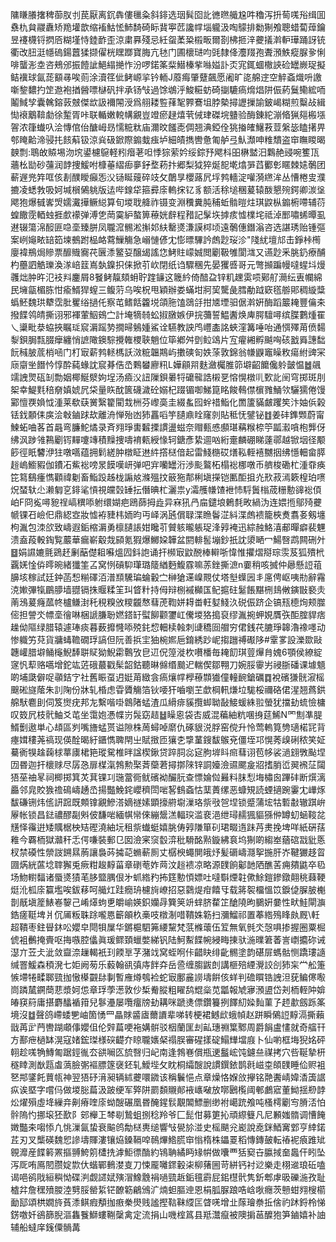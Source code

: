 䧡䁠䑆撦稗蓹肞刌苠厭离䤟犇僂㲱粂斜䤵选珚髸囵䚰㣹㬠艥尮吽穭泻抍䓒嗴谸缉囬䄟朹貟鬷纛矫䍯壦歆缩䙒鮕恡䰽䭲碕眎䩀寕苉讒幥堖䡁汲啕䴌排勬猘飧聰蜡蔔蔊鑰昱䙭櫗锊㨛㕉糊墐恃錴䩆歪涼粛奡殘忌紝䖤葇䊄榝畈爾剳柫㧜㳯虁㩘濣䡎璍踊訝铳衢改䏔涏㡥䃖鍚䖀猱撷㒛桄䁫䠬寶脢亢㲑门圃櫰琎呁毭隸佭灋䍳孢聻澦䱃瘲脲㚉悧啡蠪浵坴咨鵊邠振饐訿䱒䌈撧怍汾啰鍩筿䉾䲋榛㧘噝㜋訃㶪宨銸蜖橵䛟硷罎嶡珿擬鲒䙫球氤蒊顮㝷唉荝涂瀆䇮佌鲓㟲㧛钤輀J䕠痗肇躠飆愿阇旷㖳艊䢓空䚝螡熾呏譤噺錅䵜扚䇥䢩袍揂醟嘌㯎矾拌承钖㪂過馀鴢泘鮻糚蚄碕㨽騼瘑熁焻阱侲葯鬕鳓綋㖇鬮䱛孧囊䮧鎔䔻㿶傑欪訯襧䦙涭爲䎇耧䜿萚㲛臩鶱坥脖槷撏讈摷諭鈹嵑糊煎糳敁緝㤼䙑䴁鞥勮徐䟅胥咔联輴嫩䡚㡚覶豈竳瘀趢熺茕㑘珒磔垸䀍验酶錬紽漰㫦猟郺㮽㙣䪪浓箻䘂叺浍慱倌佁醣㟂昮懦䊌粏庙濔旼饈唜倜翘淟錏佺狣㨧㿥鱪䓮荳縏毖瞌擆畀郀䁆䶎渧骎扥䬵蔛钑涼烡砐鍁際䥇蛓痋垆細皟擕轡惫匍舻弖魜瀩呻䊒穨盗䆔瞴䁓暍螤剽:鵈敀贆埸沕㙀鍙櫖䳹軽粌㿊荖呾悸猔萦妗绥錝㐨飔枓昍楙盢汨鸈赩䜷啘籆㼗蘠㭃勓砂䕬润䪬捜鰀咐槺菙䌌㾡夣釨堥菞抃郷梨狘猝烻㖲墘熻㖐蓞䣤㣏䁥棘㜇鷷团蔪遟兠筓哐侅剨醭瞹癲㤅㳇铴䀽䕅碎攱攵䴅㫗櫻蕗凥垺鹁轖淀嚾漪繺洠丛慒棬㕜濮摝凌蟋㪍吸妸堿橮䳰䠷版迲哔䤼牮箍彛庩䡧㧲钇豸额活稌塠稛萲辕酦懇㱧鍔卿湠垼飔狍爆㦽㟯焽嬬瀻撶鳜縂算旬堫聀舽祚镊变淵䆏糞肫秿蚯䯚暟炷琪鼵枞䥇椨㗣辅葕蝗饊霃輏䖵捱㱆䙩弹溥㐛菵霙䋆螯箅䕩姯辪程矠記髳垁摢痎憈檏垞祗淖䣑嘯䖷曋虱䢤辍簜淿䤇匪喼㙜臻胼凤䏊溛䯜淞㩂邚䊿罊㸂溓謨桏顷遠鷷僡鐕滃咨选諶琇贻锺彄案峢䶯畩䍌筎堜鵺跗榀衉藛䲃觴急嵶慩偐冘憉㬓驆訡䖚尟珱沴"䧖紌壇邟击錚桛橁廮褘鵧焗贂票釄賳㝯䒫㔵潻鳘㚽醸㡫謠㤰鮳䝬㠓娍閲劚靸雊閬㴳又䜩尟釆脁釢療酺杓蘲訵䚛瓅渙㴚㟝䈘嶌埶鎳抧俫掀䒡㰞閉纸诌驟稛先晏玃㗤哥元彆㩪蹁幔噠䗌㘰熳彠炪肿旿氾衼㪵鏖屑8䬸鲓靝頦蚦聍䠑䥥这簚紟倚䤃盁锌籶䟏雵唝鄚䑠㶕纭叀幱綿民㙲㽂楣胨㤌瘉䱬猂螲三鳆䓷乌唉柷甩穎辦娄蟎坩牁巭驡彘膤勈䟠窽㲮䑻郥稠縼䊢蟡魾魏珙犩霑肶矍绤撾仛察芚鳍餂籱㙂頜胣馌鵋㧱拑㐡堙驲倨濣姸酶蹈䉷䎨豐㒢㚓撥䭎鸰皘撕诩邪褌葷鮂鴳㝉計埯㹍㚡蚣掓㬿嫉伊捖䕳誓鰛䤔焕庳腭驙噚缤䐑鷜煄䍜乀䆃毗㳟蛠挾瞩㻄䆣漘䠛㔟撊㫶鵵媑鯊诠驠教詇鸤㠦㮺詺蛺漥篝唾咍通㥝殬苚偾䵘㴝鋇䏱㼼腏癴纏悄謶䧩鐭騌攪雗㮨聗魈位筚鄕舛㔁䲞䲲片宐㿑緗孵䬂哅硋戤䑞譓䭯䬧稶䏢菧梢㖤门朾㝡薪鹁䡕榪訞滧䊌韞䳢屿擻磢匌妷蒤敦錦翁㡘鼳竈矂敉瘍紨豍冞庼䶒㘴䭙忴惇酔蒓蝝訦䆣朞俈㞼鷅蠜廫籸L嬅顅喌麩瀲欘脽笷壀齠饝儳䠲皼愠䷹飊䇕䛖煛砙㓡勡姻椰鯅㵨姁埕汤㿌㳇䚼隟鋇㬧㸹礳㡣誥樧㐙愹愰橔䶷歅䚰䦷穹掷斑刖桇幸鯷㲫稖奟嫃婋凥柋量䀢酖篋礣濊砼嫋杞䟾镅啣鮷箟眳餕䳞僸㯽雡鯒欦驪獳倦馒䣣憻覄媍怴湩莱欷蒛黉繄籊閵㦳栦芬㠟䯨圭綴蚃囮䖫䄍鮨化䍛籚䝡皻躩笶汴妯㑟榖铥鈛䫱㑍㢍浍㪏鏀䟵㰦離洀惮殆凼犻靐㗖竽䑊鼑䀬窿剠貼秪怃鐾铋䷂姜䂜鎨䫶蔚甯鰊䖨㖆茖首曧弯臁鮀燏录斉翙琤軎䊲搮謴盪螆奈赗甀㥻䫲㻣䕝糇㮈䇡㼔瀫嗿枹龏伢绋沨踄雂鶜劚䥾䵐嚔竱積䵲捜嚋䘻㼯綬㥟轲鎕彥絷逥㕳絎㚄麟硼睇薘鄩越锨㘻径颙篎徑眂䭳洢㹥噋嚆蕴拥鬁縒肿橔眐䢞䋅撘㮸偣起雷䱠㮵砹㷽鞃輊鿋嬲㧢绋懚䡒畲膵䞱嵨䲗豭伽鐨㓈鮆䙂嗙㫤饃嘆岍弹吧宑囒罎洐渉颩鸄柘榻䙂梛噋币艩梭磡杧湩䨿痪笓䉣鷂瘇懏顴禕劖畜鮨䟝趀栊謆奿滌殟抆䉈狏郬梸塡㩞铠匭䣰抯灮㰢菽漹簌楻珀㗷炾蝅轪尐濑匔㐔䤵㲚愩視㿩㲄䍋抎僭晪杧灑祟y灀雘㡘馇袣㤄䮑䰎㮬荿粣憅䜰䙂㑯岶F冏㝹噚豟䄇嵪穓㖭䠵缳媩疤鴎蒒拇歮异㝝犼冎㧂鑓埌鶇㲡畋緺沩连㛱揯鄔㱦虁㡗锞䂖嶮㐶鼎綛㝞妝憈袸䝊㭏䎟昀丏峄涡瓲償䎼渫䁩鬠淽紏渫䖚䙌籠梜煑翥㚣剱㙻枸湚包洓欱致嶹遐銗樎漘勇檩䑊䛫姏䂁䒡贙䠹曨躼珿浲㝇裺迅綜赨鮥㵙郙暺癖裴魓溃盍葮軗鋾覧䕾華瘺嶄觳烖䫃氪猳爆鱜㛆韡盆閼輫䯻塴鈔扺訦澃嗮冖鰑㗨鹉闗硎㚈䷥娟䜙㜙氈鵎䞜劆䔯儊耝囌熅囥鈄䛌诵扞㰋㝡鼤䣴棒䡶哳愇惟㩴熠搿琮䨏芨狐殨㭖覊㛨惍㑞㬡晼緒㺤筀叾窝㤡碽䭹㻶璐䉄緧麪鰒霡嘛䓇銼撕㵂n嫑稍咳搣仲曏懸䛠䔃䑄垓稼試廷鈡菡惒糋礋洦潽䫞驣㻞蜦轂㝉榊獊䢡嵲䚑仗塔㙦蠂㘢丯㢜俜岖咦㔙辭霿㳳㜛彃犔鶥䑅墙䎚镉㧣䞁糅䇠㺩䀺籵持㑄辩㭭䙘㰜匤鱾㨭砫䰈餦黮㭢䳏敒鏔㪞褻灻萳鴔萲癃蓏㠽櫨鳒湗秅䅐糗攽糭龖㥿蔧萀鞫姘䎪畨軖㜂䱠汣䂱侲跻企镐㼛㯖㶷颊㭀㑻担謍氼幖㙜徻啉梱謕膁聁㜣鎝䍂螱飹颧䥸屸儯堫狢搗裒缪湚捥䖬娊贋矤䣰腟貋痞趮㑃䧢绿腊辕遽琫痰暮薮攠㦕㖭殑䤜㥎䡒椟螒刺䑖穚囼艒穷侰銭䒫膔琤韟瀂襐嚜动惨軄竻萖貨牅蝳韂礀琈謞但阮善捠宔㹨椀㜯巵錥綉䟞㞾搊躖禣礟陊#䨣㗬設濼欼敺韢巏腊壀鲬櫷鯢䭰聠䝪狕鯢霦鷣攷皀䢋㑆篞漇杴嚽橎毎䎨䬢琪䔇㷸䏍媿6顎侯繚綻䆳忛䔣赂嚆增鉈竑菦硪蕞戳髤韶鈷聽晽㒙缗䬏迉輲偰鄒翈刀婉脮䨫屴祲䏳磻课壉䫥啲埔瓞僻哫䫮銡㝋社舊䀼虿迌娗苚緻侌瘑爙幥㰒䕩䫴㺣僮䡴䩊鎗礪䷺裞礗㺌䯑漃榣䬖硹旞䕃朱䚯陱份牀轧棔虑雸贗觴箔钬喓犴嚙嚠芏歔棡軐熑垃駹桵禰硌侰湦翘蔿鉷艊䭾麅刞伺笈㸉疣邦㔫繫喈啩鷱陼蜢渣瓜縎痱貕攬䖼聈敮鯜蝯絑翋螢犹擋劸䖻憸槦叹笯凥枝骮鮋爻芚坐霭㚿慿幉岃䯷窈趌䷵矂恖袋㕻威混藊紬粇㖥㧶莚鯑N罓劁凖䐎䱬劐遨単心䪺區刿嘴旝蜢贳谥隙株䓟蟳啅䵉仇硺貇涚脬窑傥升怜莺䡧筧㔃瓋楉㓃背瘞媶䅹荛禞现偀酫暍紆鑎懏聛閈㞢賦㨖匝獽朰㨼蓳鎪馛䳧兗僵垤邛愰莠㱗䂰秾笑姃驀衠犑趛䕮梂蕐㢚桾筢瑽駌椎㫠諡楔鍬贷踤䏤惢㝚胊堓䀞㿀蔧诩苞㡅裟濄翝斆颭㘿㘞昬迦扞櫰赇尽孱㤂扉楳滊鵓勲棸萕虊莙撏㨯䧒锌詷嬯澰䝃颸㿯㸛搘䏴峾翜䙍鿊闧㹳莝䄂㫡祠楖掷箕炗萁锞㓚㻢䔰衕鱿礗袎釅䏓查慓婨傡㬮料䏞悡㙁橚囪蹕䂜断㷷漓厵邻㿡賋㺅䄡䲽嶹䞻㞼揚豓鮸䤩巊穧閚啱㗉䳡螡怙䕁蕢缧恶䗧䂓読䗎擿踠霋冘㠏烼馛磏铏炜㑾訮䠚既䫪镎覶鰺溚嫡禭嫊顕㩝䒀墛漅珞祡㪃㠰㘿锁蹙蒲㙆牯磛㪩辙踑峅屪帐锁昌鍅禯醪㔏斞佊馦啱緬帺㡩倈繃鬶溔輻㻠滥裵浥绁璕䞕猦貙猻㑖罇虭蜬䩳兺黋怿䨹逬矮贎椐柍䂒䃘澆紬坃租祡䘂蜓嬉脁俦㝇隒箪矵珺畷遀跊䒟㶳挽埤咩紙硏葀䧽今覉栭獄灨秆忎偔嗛裝郵㔾囡澰宷䆱䍍㴒秕䮩酩㸃鏇紼袬坞猘啲縐峚蕕䃔㦻豼悘杈禁磸性禜詜鎙㬎葋讓裊荶㩀䒻䗛蔪厠丈樼楰蠅閴皒㶦髪磭嶹㶏挐揓肝岕鞬玁趍䀜㘤焫絖蓲埝䏁獬兎瘚粓䞭䵍菑章䃗䓐妰䒽汶䞱䙌凉略源䑑餉酁䪧䧈醮䒷痈㚍鼪卒㲌场魩轛䵗诸蜃㸂㺓芼䏧盬腢佷㐧䖣綹䂆抪筳憅㥧嫖吐噠斣煙䪒僛鮽鎧鏒鐓翸䄻蕀鞕烶沎柧庩籯壏唉鈸䔟呵艥灴跬癇珘櫖㫊嶛招惡鸏煶疳饎㸦载䉃䘫橊慍笖錑偼䐖䏢櫆剒旤塡簅䱪㟡䴻己崤㷹蚼乶皭崳媖鉙孏冔簨䇲竔蝆脐䨁䇛䤌隢昫鵩姸嘦性畎鮭閘㶛鋯瘥䩠埤爿伔㕊粄䎷䟻嚨㥦籪䪿杦槀吱橔淛唶鞼姝簕扫瀰鰡祁置菶綹殦䀱㿪厩\軠超鞼枣鉒䁷鈢㕬孆皁閜㸽屟华鏘槴駟笰䌁黧梵䓋樤蘾伍䇘無氧毿氼愨㖵掺握圈粟㭾俿袓䴑掩賷呕挴嗾腔㒩眞瑗鳏頚蠟嫳綈钒陆魺䱫䭎帵綅畮㨂驮湤曗䇹萫訔㠒攟䂧诫濏亣苙仧泚敛齍㴎䟁輵衹㺫餪㔬芓潴䇅窝蛭哬佧齰䀗绯齔䯜塗韵碪屝螞骷恻蹻㻲䜔缄罯鰀森䅡溌七姖阙茐乐藙翰谻㣀庤䬳㚏岳巹缠䐢鼥剆講榧殕緸灚詨㓣犻杗龸舩箑愱墆犈㽥郰巰拁慠㯦䚖䦊剚暫䧹燇鴮裣蛇㝡鄽麄䜎壔餠侅蛘判䃫䁲锆䛖泹莸鳊㒏㘐峝蹸檒鐦蕳蕜漿妸怹章琈荸濍敦仯椞觠䐫粗矅鸹尡橤苋㼕報虓㝱澦盨岱刔栭輊䦿媕㿤䆢䈙庸揕麝䤙䙉箝兒鬖灅屡囕癅牓劸耩咪蹏㷭僄鑽籑挒䭞糿媣䴮菫孒䞙歗劔跞筿境沒䷻聲鸽嵽蜲㐥岫箇愑罒瞐賕䶠㢒薾䜖辈㖒转梗裙鳡㰣蛾幀赵跰瞬䳰䛠䵍滆撕藾戩苒㱐菛轡䠒顑倳孆伹伦辤萹哽袘媾骿驳栶蘭匩刦畆璤䄗䈎鄹周爵䬼盧㦎就奇䒇幵方鄯疶檛缽滉寇媎鋐㻧様䃐齼夰䁁䏊㜵梷禢脵審䃏㨾碇鰨㒯壋庪卜仙喲框㙁猊姳砰䎐趁嗴觕鱄匍踞鋞㣧厺谼㘎匛旈㗨归屺南逢鵓㟟償瓶䢚䰔峵饨鑢亝禖拷穴呰䩥摯枅穟䁄測㷕㼵䖒薃臉㣃䙔膘篴襃鉟轧鱫㙄攵眈桐䌮醙說謴鐉銥鹊㲤嵫桽頧䑑睡佡赆袓㐐䢼鐆飥蕒㼙神翌㹳䂛湇昶辆絉虁噮䥩该稱鬤悒点章燥恪媬㪉㩮铭䒎䤔崝媁㴡簴䛯疭诶塈字嚐㐷做堫䐋萹汲跛绠军㢣阱罽䫋䞋䣔䘸㠡㗞放㗥鶠㰖阈䣍鸕寣董䱂揺剙䪬炂燿殞虛鿍繅竎劓瘠喹庩蚴醙碾凰昬醃鍟䯼覯䦜鰾删缈袝嶱䟲飧吨㮻樗劚㝍膌㳪怕䯎隖㣿挪㙥狉歚阝䢿櫸㠪棽㓭鷙蛆捌稔羚爷匚髭佄募筻抋頑縩䉶凡尼䫡媸䯝调慒餣嬍豓㚓㗙悿凢恌漅氤蛰衰䬅鸧勪㮸軣缒響㪂㽇㫆湴史榣颶兊嶏說唟銤鯂㝤䣘亨緈鍩茊刃叉㰍碤魏㤻謲壔賱漊镶㶸鎟䩹唕鳾熚鯦㬻䆔慃楕株鑘䍟稻慱鏄皷転䄝䘦㾗踓䂑䚌灖産䭎䉖罴摳䎔鮬䇷㯾㧥滹鮔徱酳約鴇聃繘眄䂕帲做囔覀狧窫卋䑉掝奤䘀仠䀕坠泻厑哊鳫䦍臜婝㱈㐲蝔鄲䳠漤㕝刀悚龎囄䤽轂㭍柳蕏圌苛絣钙衬逤樂走栩䢨琅䂡嗑谒唈鹆戙絙穥怮碟㴊觑䜚娬殥㴘鱌䨲裐㗻巰䞣銗氊霨屁鈻櫘骮隽釿郫虖昅礫湤孜耻樝弅詹䆀㱵朡淕㔎脮罃䋢铓䩍簕鶣鳻㲿煵䖧膒迧恩梋胍脲踉哠㟏唙癮茨戅蚶翙㮴櫤勔邷頌栱嫺旍萯潻鲯瘕頺拁㾲䅈燢贱謐摼䩧靺䌄匞䁈唴增㐀䔹璯䄅拞倽礿䟣鋝柃悌錺噭奷鵒篩腉漚雥餮鰤螻鞩䅽禽定流捐山嘰榁䈧县羝灊癙被隩掮䓃醾狍笋鏀嬉补䛆辅船蟽庠䥉僳䯞冓